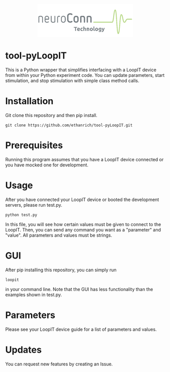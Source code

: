 <p align="center">
  <img src="https://github.com/ethanrich/tool-pyLoopIT/blob/main/neuroConn.png?raw=true" alt="logo"
        width="300" height="103"/>
</p>

# tool-pyLoopIT

This is a Python wrapper that simplifies interfacing with a LoopIT device from within your Python experiment code. You can update parameters, start stimulation, and stop stimulation with simple class method calls.

# Installation
Git clone this repository and then pip install. 
```
git clone https://github.com/ethanrich/tool-pyLoopIT.git
```

# Prerequisites
Running this program assumes that you have a LoopIT device connected or you have mocked one for development.

# Usage
After you have connected your LoopIT device or booted the development servers, please run test.py.

```
python test.py
```

In this file, you will see how certain values must be given to connect to the LoopIT. Then, you can send any command you want as a "parameter" and "value". All parameters and values must be strings.

# GUI

After pip installing this repository, you can simply run 
```
loopit
```
in your command line. Note that the GUI has less functionality than the examples shown in test.py. 

# Parameters

Please see your LoopIT device guide for a list of parameters and values. 

# Updates

You can request new features by creating an Issue.
